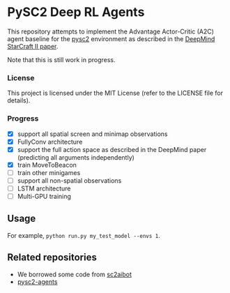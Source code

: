 # PySC2 Deep RL Agents

This repository attempts to implement the Advantage Actor-Critic (A2C) agent baseline for the 
[pysc2](https://github.com/deepmind/pysc2/) 
environment as described in the 
[DeepMind StarCraft II paper](https://deepmind.com/documents/110/sc2le.pdf).

Note that this is still work in progress.

### License

This project is licensed under the MIT License (refer to the LICENSE file for details).

### Progress
- [x] support all spatial screen and minimap observations
- [x] FullyConv architecture
- [x] support the full action space as described in the DeepMind paper (predicting all arguments independently)
- [x] train MoveToBeacon
- [ ] train other minigames
- [ ] support all non-spatial observations
- [ ] LSTM architecture
- [ ] Multi-GPU training

## Usage
For example, `python run.py my_test_model --envs 1`.

## Related repositories
- We borrowed some code from [sc2aibot](https://github.com/pekaalto/sc2aibot)
- [pysc2-agents](https://github.com/xhujoy/pysc2-agents)
